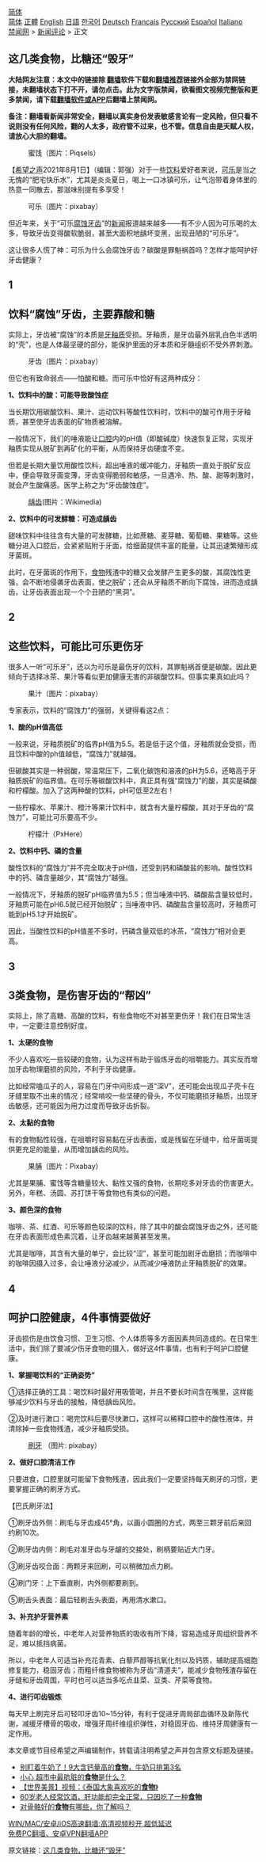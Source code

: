  <!-- 面包屑导航 --> <div class="breadcrumb"><!-- GTranslate: https://gtranslate.io/ -->  <div class="switcher notranslate">  <div class="selected">  <a href="#" onclick="return false;"> 简体</a>  </div>  <div class="option">  <a href="https://www.bannedbook.org" onclick="doGTranslate('zh-CN|zh-CN');jQuery('div.switcher div.selected a').html(jQuery(this).html());return false;" title="简体中文" class="nturl selected"> 简体</a>  <a href="https://www.bannedbook.org/zh-tw/" onclick="doGTranslate('zh-CN|zh-TW');jQuery('div.switcher div.selected a').html(jQuery(this).html());return false;" title="繁體中文" class="nturl"> 正體</a>  <a href="https://www.bannedbook.org/en/" onclick="doGTranslate('zh-CN|en');jQuery('div.switcher div.selected a').html(jQuery(this).html());return false;" title="English" class="nturl"> English</a>  <a href="https://www.bannedbook.org/ja/" onclick="doGTranslate('zh-CN|ja');jQuery('div.switcher div.selected a').html(jQuery(this).html());return false;" title="日本語" class="nturl"> 日語</a>  <a href="https://www.bannedbook.org/ko/" onclick="doGTranslate('zh-CN|ko');jQuery('div.switcher div.selected a').html(jQuery(this).html());return false;" title="한국어" class="nturl"> 한국어</a>  <a href="https://www.bannedbook.org/de/" onclick="doGTranslate('zh-CN|de');jQuery('div.switcher div.selected a').html(jQuery(this).html());return false;" title="Deutsch" class="nturl"> Deutsch</a>  <a href="https://www.bannedbook.org/fr/" onclick="doGTranslate('zh-CN|fr');jQuery('div.switcher div.selected a').html(jQuery(this).html());return false;" title="Français" class="nturl"> Français</a>  <a href="https://www.bannedbook.org/ru/" onclick="doGTranslate('zh-CN|ru');jQuery('div.switcher div.selected a').html(jQuery(this).html());return false;" title="Русский" class="nturl"> Русский</a>  <a href="https://www.bannedbook.org/es/" onclick="doGTranslate('zh-CN|es');jQuery('div.switcher div.selected a').html(jQuery(this).html());return false;" title="Español" class="nturl"> Español</a>  <a href="https://www.bannedbook.org/it/" onclick="doGTranslate('zh-CN|it');jQuery('div.switcher div.selected a').html(jQuery(this).html());return false;" title="Italiano" class="nturl"> Italiano</a>  </div>  </div>      <div class='breadcrumb-sub'><!-- Breadcrumb NavXT 6.3.0 --> <a href="https://www.bannedbook.org/" class="home">禁闻网</a> &gt; <a href="https://www.bannedbook.org/bnews/comments/" class="category">新闻评论</a> &gt; 正文</div></div><h2>这几类食物，比糖还“毁牙”</h2> <p class="notice"><b>大陆网友注意：本文中的链接除 <a href="https://github.com/bannedbook/fanqiang" >翻墙</a>软件下载和<a href="https://github.com/killgcd/justmysocks/blob/master/README.md">翻墙推荐</a>链接外全部为禁网链接，未翻墙状态下打不开，请勿点击。此为文字版禁闻，欲看图文视频完整版和更多禁闻，请下载<a href="https://github.com/bannedbook/fanqiang">翻墙软件或APP</a>后翻墙上禁闻网。</p><p>备注：翻墙看新闻非常安全，翻墙以真实身份发表敏感言论有一定风险，但只看不说则没有任何风险，翻的人太多，政府管不过来，也不管。信息自由是天赋人权，请放心大胆的翻墙。</b></p>  <div class="entry"> <figure><figcaption>蜜饯（图片：Piqsels）</figcaption></figure> <p>【<span class='wp_keywordlink_affiliate'><a href="https://www.soundofhope.org" title="希望之声" target="_blank">希望之声</a></span>2021年8月1日】（编辑：郭强）对于一些<a href="https://www.bannedbook.org/bnews/tag/%E9%A5%AE%E6%96%99/" class="st_tag internal_tag" rel="tag" title="标签 饮料 下的日志">饮料</a>爱好者来说，<a href="https://www.bannedbook.org/bnews/tag/%E5%8F%AF%E4%B9%90/" class="st_tag internal_tag" rel="tag" title="标签 可乐 下的日志">可乐</a>是当之无愧的“肥宅快乐水”，尤其是炎炎夏日，喝上一口冰镇可乐，让气泡带着身体里的热意一同散去，那滋味别提有多享受！</p> <figure><figcaption>可乐（图片：pixabay）</figcaption></figure> <p>但近年来，关于“可乐<a href="https://www.bannedbook.org/bnews/tag/%E8%85%90%E8%9A%80/" class="st_tag internal_tag" rel="tag" title="标签 腐蚀 下的日志">腐蚀</a><a href="https://www.bannedbook.org/bnews/tag/%e7%89%99%e9%bd%bf/" class="st_tag internal_tag" rel="tag" title="标签 牙齿 下的日志">牙齿</a>”的<span class='wp_keywordlink_affiliate'><a href="https://www.bannedbook.org/" title="新闻">新闻</a></span>报道越来越多——有不少人因为可乐喝的太多，导致牙齿变得酸软脆弱，甚至大面积地龋坏变黑，出现丑陋的“可乐牙”。</p> <p>这让很多人慌了神：可乐为什么会腐蚀牙齿？碳酸是罪魁祸首吗？怎样才能呵护好牙齿健康？</p> <h2>1</h2> <h2>饮料“腐蚀”牙齿，主要靠酸和糖</h2> <p>实际上，牙齿被“腐蚀”的本质是<a href="https://www.bannedbook.org/bnews/tag/%E7%89%99%E9%87%89%E8%B4%A8/" class="st_tag internal_tag" rel="tag" title="标签 牙釉质 下的日志">牙釉质</a>受损。牙釉质，是牙齿最外层乳白色半透明的“壳”，也是人体最坚硬的部分，能保护里面的牙本质和牙髓组织不受外界刺激。</p> <figure><figcaption>牙齿（图片：pixabay）</figcaption></figure> <p>但它也有致命弱点——怕酸和糖。而可乐中恰好有这两种成分：</p> <p><strong>1、饮料中的酸：可能导致酸蚀症</strong></p> <p>当长期饮用碳酸饮料、果汁、运动饮料等酸性饮料时，饮料中的酸可作用于牙釉质，甚至使牙齿表面的矿物质被溶解。</p> <p>一般情况下，我们的唾液能让<a href="https://www.bannedbook.org/bnews/tag/%E5%8F%A3%E8%85%94/" class="st_tag internal_tag" rel="tag" title="标签 口腔 下的日志">口腔</a>内的pH值（即酸碱度）快速恢复正常，实现牙釉质实现从脱矿到再矿化的平衡，从而保持牙齿硬度不变。</p> <p>但若是长期大量饮用酸性饮料，超出唾液的缓冲能力，牙釉质一直处于脱矿反应中，便会导致牙面变薄，牙齿变得脆弱和敏感，一旦遇冷、热、酸、甜等刺激时，就会产生酸痛感。医学上称之为“牙齿酸蚀症”。</p> <figure><figcaption><a href="https://www.bannedbook.org/bnews/tag/%e9%be%8b%e9%bd%bf/" class="st_tag internal_tag" rel="tag" title="标签 龋齿 下的日志">龋齿</a>(图片：Wikimedia)</figcaption></figure> <p><strong>2、饮料中的可发酵糖：可造成龋齿</strong></p> <p>甜味饮料中往往含有大量的可发酵糖，比如蔗糖、麦芽糖、葡萄糖、果糖等。这些糖分进入口腔后，会紧紧贴附于牙面，给细菌提供丰富的能量，让其迅速繁殖形成牙菌斑。</p> <p>此时，在牙菌斑的作用下，<a href="https://www.bannedbook.org/bnews/tag/%e9%a3%9f%e7%89%a9/" class="st_tag internal_tag" rel="tag" title="标签 食物 下的日志">食物</a>残渣中的糖又会发酵产生更多的酸，其腐蚀性更强，会不断地侵袭牙齿表面，使之脱矿；还会从牙釉质不断向下腐蚀，进而造成龋齿，让牙齿表面出现一个个丑陋的“黑洞”。</p> <h2>2</h2> <h2>这些饮料，可能比可乐更伤牙</h2> <p>很多人一听“可乐牙”，还以为可乐是最伤牙的饮料，其罪魁祸首便是碳酸。因此更倾向于选择冰茶、果汁等看似更加健康无害的非碳酸饮料。但事实果真如此吗？</p>  <figure><figcaption>果汁（图片：pixabay）</figcaption></figure> <p>专家表示，饮料的“腐蚀力”的强弱，关键得看这2点：</p> <p><strong>1、酸的pH值高低</strong></p> <p>一般来说，牙釉质脱矿的临界pH值为5.5。若是低于这个值，牙釉质就会受损，而且饮料中酸的ph值越低，“腐蚀力”就越强。</p> <p>但碳酸其实是一种弱酸，常温常压下，二氧化碳饱和溶液的pH为5.6，还略高于牙釉质脱矿的临界值。在可乐等碳酸饮料中，真正具有强“腐蚀力”的酸，其实是磷酸和柠檬酸。加入了这两种酸的饮料，pH可低至2左右！</p> <p>一些柠檬水、苹果汁、橙汁等果汁饮料中，就含有大量柠檬酸，其对于牙齿的“腐蚀力”，可能比可乐要高不少。</p> <figure><figcaption>柠檬汁（PxHere）</figcaption></figure> <p><strong>2、饮料中钙、磷的含量</strong></p> <p>酸性饮料的“腐蚀力”并不完全取决于pH值，还受到钙和磷酸盐的影响。酸性饮料中的钙、磷含量越少，其“腐蚀力”越强。</p> <p>一般情况下，牙釉质的脱矿pH临界值为5.5；但当唾液中钙、磷酸盐含量较低时，牙釉质可能在pH6.5就已经开始脱矿；当唾液中钙、磷酸盐含量较高时，牙釉质可能到pH5.1才开始脱矿。</p> <p>因此，当酸性饮料的pH值差不多时，钙磷含量双低的冰茶，“腐蚀力”相对会更高。</p> <h2>3</h2> <h2>3类食物，是伤害牙齿的“帮凶”</h2> <p>实际上，除了高糖、高酸的饮料，有些食物吃不对甚至更伤牙！我们在日常生活中，一定要注意控制好度。</p> <p><strong>1、太硬的食物</strong></p> <p>不少人喜欢吃一些较硬的食物，认为这样有助于锻炼牙齿的咀嚼能力。其实反而增加牙齿物理磨损的风险，不利于牙齿健康。</p> <p>比如经常嗑瓜子的人，容易在门牙中间形成一道“深V”，还可能会出现瓜子壳卡在牙缝里取不出来的情况；经常啃咬一些坚硬的骨头，不仅可能磨损牙釉质，出现牙齿敏感，还可能因为用力过度而导致牙齿折裂。</p>  <p><strong>2、太黏的食物</strong></p> <p>有的食物黏性较强，在咀嚼时容易黏在牙齿表面，或是残留在牙缝中，给牙菌斑提供更充足的能量，从而增加龋齿的风险。</p> <figure><figcaption>果脯（图片：Pixabay）</figcaption></figure> <p>尤其是果脯、蜜饯等含糖量较大、黏性又强的食物，长期吃多对牙齿的伤害更大。另外，年糕、汤圆、苏打饼干等食物也有类似的问题。</p> <p><strong>3、颜色深的食物</strong></p> <p>咖啡、茶、红酒、可乐等颜色较深的饮料，除了其中的酸会腐蚀牙齿之外，还可能在牙齿表面形成色素沉着，让牙齿越来越黄甚至发黑。</p> <p>尤其是咖啡，其含有大量的单宁，会比较“涩”，甚至可能加剧牙齿磨损；而咖啡中的咖啡因摄入过多，会让唾液分泌减少，从而减少唾液防止牙釉质脱矿的效果。</p> <h2>4</h2> <h2>呵护口腔健康，4件事情要做好</h2> <p>牙齿损伤是由饮食习惯、卫生习惯、个人体质等多方面因素共同造成的。在日常生活中，我们除了要减少伤牙食物的摄入，做好这4件事情，也有利于呵护口腔健康。</p> <p><strong>1、掌握喝饮料的“正确姿势”</strong></p> <p>①选择正确的工具：喝饮料时最好用吸管喝，并且不要长时间含在嘴里，这样能够减少饮料与牙齿的接触，降低龋齿风险。</p> <p>②及时进行漱口：喝完饮料后要尽快漱口，这样可以稀释口腔中的酸性液体，并清除掉一些食物残渣，减少牙釉质受损。</p> <figure><figcaption><a href="https://www.bannedbook.org/bnews/tag/%E5%88%B7%E7%89%99/" class="st_tag internal_tag" rel="tag" title="标签 刷牙 下的日志">刷牙</a> （图片: pixabay）</figcaption></figure> <p><strong>2、做好口腔清洁工作</strong></p> <p>只要进食，口腔里就可能留下食物残渣，因此我们一定要坚持每天刷牙的习惯，更要掌握正确的刷牙方式。</p> <p>【巴氏刷牙法】</p>  <p>①刷牙齿外侧：刷毛与牙齿成45°角，以画小圆圈的方式，两至三颗牙前后来回约刷10次。</p> <p>②刷牙齿内侧：刷毛对准牙齿与牙龈的交接处，刷柄要贴近大门牙。</p> <p>③刷牙齿咬合面：两颗牙来回刷，可以稍微加点力刷。</p> <p>④刷门牙：上下垂直刷，内外侧都要刷到。</p> <p>⑤刷舌头表面：最后轻刷舌头表面，再用清水漱口。</p> <p><strong>3、补充护牙营养素</strong></p> <p>随着年龄的增长，中老年人对营养物质的吸收有所下降，容易造成牙周组织营养不足，难以抵挡病菌。</p> <p>所以，中老年人可适当补充花青素、白藜芦醇等抗氧化剂以及钙质，辅助提高细胞修复能力，稳固牙齿；而粗纤维食物被称为牙齿“清道夫”，能减少食物残渣存留在牙缝和牙齿周围，平时也可以适当多吃点韭菜、豆类、芹菜等食物。</p> <p><strong>4、进行叩齿锻炼</strong></p> <p>每天早上刷完牙后可轻叩牙齿10~15分钟，有利于促进牙周局部血循环及新陈代谢，减缓牙槽骨的吸收，增强牙周纤维组织弹性，对稳固牙齿、维持牙周健康有一定作用。</p> <p>本文章或节目经希望之声编辑制作，转载请注明希望之声并包含原文标题及链接。 </p> <ul class='op-related-articles' title='相关阅读'> <li><a href='https://www.bannedbook.org/bnews/comments/20210729/1596381.html' target='_blank'>别盯着牛奶了！9大含钙量高的<b>食物</b>，牛奶只排第3名</a></li> <li><a href='https://www.bannedbook.org/bnews/health/20210728/1595914.html' target='_blank'>小心 超市中最肮脏的<b>食物</b>是什么？</a></li> <li><a href='https://www.bannedbook.org/bnews/comments/20210728/1595357.html' target='_blank'>【世界美景】视频：《泰国大象喜欢吃的<b>食物</b>》</a></li> <li><a href='https://www.bannedbook.org/bnews/health/20210727/1594924.html' target='_blank'>60岁老人经常饮酒，肝功能却完全正常，只因吃了一种<b>食物</b></a></li> <li><a href='https://www.bannedbook.org/bnews/comments/20210727/1594679.html' target='_blank'>对骨骼好的<b>食物</b>有哪些，你了解吗？</a></li> </ul> <p class="texttj"> <a href="https://github.com/bannedbook/fanqiang/wiki/V2ray%E6%9C%BA%E5%9C%BA" target="_blank">WIN/MAC/安卓/iOS高速翻墙:高清视频秒开,超低延迟</a><br/> <a href="https://github.com/bannedbook/fanqiang/wiki/%E7%A6%81%E9%97%BB%E7%BD%91%E5%AE%89%E5%8D%93%E7%BF%BB%E5%A2%99%E6%96%B0%E9%97%BBAPP" target="_blank">免费PC翻墙、安卓VPN翻墙APP</a></p><p>原文链接：<a class="src_link"  href="https://www.soundofhope.org/post/530447" target="_blank">这几类食物，比糖还“毁牙”</a></p> <a name='sharetosocial'></a>  <div style="margin-bottom:5px;padding-bottom:5px;clear:both"> <div id="archive-pix-1" class="banner-ads"> <!-- AuctionX Display platform tag START --> <div id="26318x728x90x621x_ADSLOT2" clicktrack="%%CLICK_URL_ESC%%"></div> <!-- AuctionX Display platform tag END --> </div> <div id="archive-pix-2" class="banner-ads"> <!-- AuctionX Display platform tag START --> <div id="26315x300x250x621x_ADSLOT2" clicktrack="%%CLICK_URL_ESC%%"></div> <!-- AuctionX Display platform tag END --> </div> </div>  <div id="archive-pix-1" class="banner-ads"> <!-- AuctionX Display platform tag START --> <div id="26318x728x90x621x_ADSLOT3" clicktrack="%%CLICK_URL_ESC%%"></div> <!-- AuctionX Display platform tag END --> </div> </div><!--END ENTRY--> 